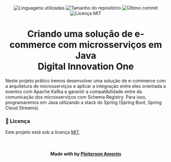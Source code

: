 <!-- Badges session -->
<p align="center">  
  <!-- languages -->
  <img src="https://img.shields.io/github/languages/count/pleiterson/checkout-frontend?style=social" alt="Linguagens utilizadas">
  <!-- repo size -->
  <img src="https://img.shields.io/github/repo-size/Pleiterson/checkout-frontend?style=social" alt="Tamanho do repositório">
  <!-- last commit -->
  <img src="https://img.shields.io/github/last-commit/Pleiterson/checkout-frontend?style=social" alt="Último commit">
  <!-- licence MIT -->
  <img src="https://img.shields.io/github/license/Pleiterson/checkout-frontend?style=social" alt="Licença MIT">
</p>


<!--About session-->
<h1 align="center">Criando uma solução de e-commerce com microsserviços em Java<br>Digital Innovation One</h1>

Neste projeto prático iremos desenvolver uma solução de e-commerce com a arquitetura de microsserviços e aplicar a integração entre eles orientada a eventos com Apache Kafka e garantir a compatibilidade entre da comunicação dos microsserviços com Schema Registry. Para isso, programaremos em Java utilizando a stack do Spring (Spring Boot, Spring Cloud Streams).

<!--License session-->
<h3>📝 Licença</h3>

Este projeto está sob a licença [MIT](./LICENSE).

<!--Bottom session-->
<br><h4 align=center>Made with by <a target="_blank" href="https://pleiterson.vercel.app" >Pleiterson Amorim</a></h4>
